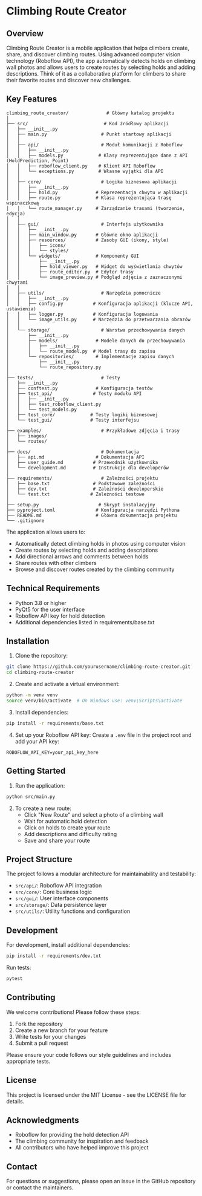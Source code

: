 # Climbing Route Creator

## Overview
Climbing Route Creator is a mobile application that helps climbers create, share, and discover climbing routes. Using advanced computer vision technology (Roboflow API), the app automatically detects holds on climbing wall photos and allows users to create routes by selecting holds and adding descriptions. Think of it as a collaborative platform for climbers to share their favorite routes and discover new challenges.

## Key Features
```
climbing_route_creator/              # Główny katalog projektu
│
├── src/                            # Kod źródłowy aplikacji
│   ├── __init__.py
│   ├── main.py                    # Punkt startowy aplikacji
│   │
│   ├── api/                       # Moduł komunikacji z Roboflow
│   │   ├── __init__.py
│   │   ├── models.py             # Klasy reprezentujące dane z API (HoldPrediction, Point)
│   │   ├── roboflow_client.py    # Klient API Roboflow
│   │   └── exceptions.py         # Własne wyjątki dla API
│   │
│   ├── core/                      # Logika biznesowa aplikacji
│   │   ├── __init__.py
│   │   ├── hold.py              # Reprezentacja chwytu w aplikacji
│   │   ├── route.py             # Klasa reprezentująca trasę wspinaczkową
│   │   └── route_manager.py     # Zarządzanie trasami (tworzenie, edycja)
│   │
│   ├── gui/                       # Interfejs użytkownika
│   │   ├── __init__.py
│   │   ├── main_window.py       # Główne okno aplikacji
│   │   ├── resources/           # Zasoby GUI (ikony, style)
│   │   │   ├── icons/
│   │   │   └── styles/
│   │   └── widgets/             # Komponenty GUI
│   │       ├── __init__.py
│   │       ├── hold_viewer.py   # Widget do wyświetlania chwytów
│   │       ├── route_editor.py  # Edytor trasy
│   │       └── image_preview.py # Podgląd zdjęcia z zaznaczonymi chwytami
│   │
│   ├── utils/                     # Narzędzia pomocnicze
│   │   ├── __init__.py
│   │   ├── config.py           # Konfiguracja aplikacji (klucze API, ustawienia)
│   │   ├── logger.py           # Konfiguracja logowania
│   │   └── image_utils.py      # Narzędzia do przetwarzania obrazów
│   │
│   └── storage/                   # Warstwa przechowywania danych
│       ├── __init__.py
│       ├── models/              # Modele danych do przechowywania
│       │   ├── __init__.py
│       │   └── route_model.py  # Model trasy do zapisu
│       └── repositories/        # Implementacje zapisu danych
│           ├── __init__.py
│           └── route_repository.py
│
├── tests/                         # Testy
│   ├── __init__.py
│   ├── conftest.py              # Konfiguracja testów
│   ├── test_api/               # Testy modułu API
│   │   ├── __init__.py
│   │   ├── test_roboflow_client.py
│   │   └── test_models.py
│   ├── test_core/             # Testy logiki biznesowej
│   └── test_gui/              # Testy interfejsu
│
├── examples/                      # Przykładowe zdjęcia i trasy
│   ├── images/
│   └── routes/
│
├── docs/                          # Dokumentacja
│   ├── api.md                   # Dokumentacja API
│   ├── user_guide.md           # Przewodnik użytkownika
│   └── development.md          # Instrukcje dla developerów
│
├── requirements/                  # Zależności projektu
│   ├── base.txt                # Podstawowe zależności
│   ├── dev.txt                 # Zależności developerskie
│   └── test.txt               # Zależności testowe
│
├── setup.py                      # Skrypt instalacyjny
├── pyproject.toml               # Konfiguracja narzędzi Pythona
├── README.md                    # Główna dokumentacja projektu
└── .gitignore
```

The application allows users to:
- Automatically detect climbing holds in photos using computer vision
- Create routes by selecting holds and adding descriptions
- Add directional arrows and comments between holds
- Share routes with other climbers
- Browse and discover routes created by the climbing community

## Technical Requirements
- Python 3.8 or higher
- PyQt5 for the user interface
- Roboflow API key for hold detection
- Additional dependencies listed in requirements/base.txt

## Installation

1. Clone the repository:
```bash
git clone https://github.com/yourusername/climbing-route-creator.git
cd climbing-route-creator
```

2. Create and activate a virtual environment:
```bash
python -m venv venv
source venv/bin/activate  # On Windows use: venv\Scripts\activate
```

3. Install dependencies:
```bash
pip install -r requirements/base.txt
```

4. Set up your Roboflow API key:
Create a `.env` file in the project root and add your API key:
```env
ROBOFLOW_API_KEY=your_api_key_here
```

## Getting Started

1. Run the application:
```bash
python src/main.py
```

2. To create a new route:
   - Click "New Route" and select a photo of a climbing wall
   - Wait for automatic hold detection
   - Click on holds to create your route
   - Add descriptions and difficulty rating
   - Save and share your route

## Project Structure
The project follows a modular architecture for maintainability and testability:
- `src/api/`: Roboflow API integration
- `src/core/`: Core business logic
- `src/gui/`: User interface components
- `src/storage/`: Data persistence layer
- `src/utils/`: Utility functions and configuration

## Development

For development, install additional dependencies:
```bash
pip install -r requirements/dev.txt
```

Run tests:
```bash
pytest
```

## Contributing
We welcome contributions! Please follow these steps:
1. Fork the repository
2. Create a new branch for your feature
3. Write tests for your changes
4. Submit a pull request

Please ensure your code follows our style guidelines and includes appropriate tests.

## License
This project is licensed under the MIT License - see the LICENSE file for details.

## Acknowledgments
- Roboflow for providing the hold detection API
- The climbing community for inspiration and feedback
- All contributors who have helped improve this project

## Contact
For questions or suggestions, please open an issue in the GitHub repository or contact the maintainers.
